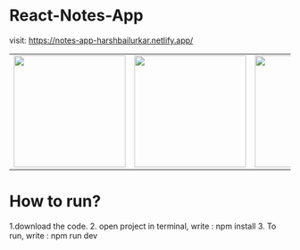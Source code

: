 # React-Notes-App

visit: https://notes-app-harshbailurkar.netlify.app/

<table>
  <tr>
    <td> <img src ="https://github.com/Harshbailurkar/React-Notes-App/assets/113308692/0c3d21e6-0dbb-4744-95cf-9caa0bcb26fe" width=200px height=200px></td>
    <td> <img src ="https://github.com/Harshbailurkar/React-Notes-App/assets/113308692/8be479af-bb84-4446-a260-9ede1e30af50" width=200px height=200px></td>
    <td> <img src ="https://github.com/Harshbailurkar/React-Notes-App/assets/113308692/737cb292-5198-4439-8e59-0eedc5be1b3a" width=200px height=200px></td>
  </tr>
</table>


# How to run?
1.download the code.
2. open project in terminal, write : npm install
3. To run, write : npm run dev
